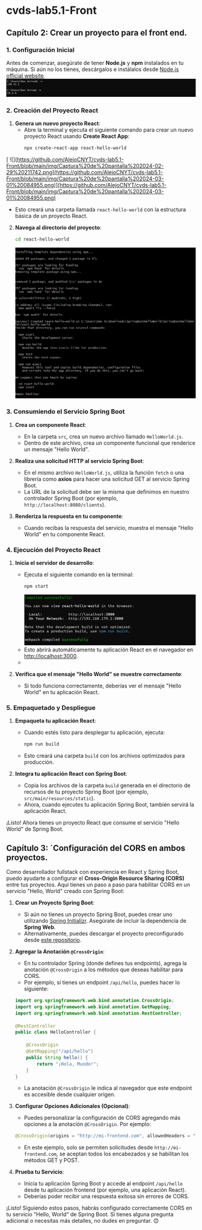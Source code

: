 # cvds-lab5.1-Front

## Capítulo 2: Crear un proyecto para el front end.

### 1. Configuración Inicial
Antes de comenzar, asegúrate de tener **Node.js** y **npm** instalados en tu máquina. Si aún no los tienes, descárgalos e instálalos desde [Node.js official website](https://nodejs.org/).
![](https://github.com/AlejoCNYT/cvds-lab5.1-Front/blob/main/img/Captura%20de%20pantalla%202024-02-29%20204959.png)
### 2. Creación del Proyecto React
1. **Genera un nuevo proyecto React**:
   - Abre la terminal y ejecuta el siguiente comando para crear un nuevo proyecto React usando **Create React App**:
     ```bash
     npx create-react-app react-hello-world
     ```
[    ![](https://github.com/AlejoCNYT/cvds-lab5.1-Front/blob/main/img/Captura%20de%20pantalla%202024-02-29%20211742.png](https://github.com/AlejoCNYT/cvds-lab5.1-Front/blob/main/img/Captura%20de%20pantalla%202024-03-01%20084955.png)](https://github.com/AlejoCNYT/cvds-lab5.1-Front/blob/main/img/Captura%20de%20pantalla%202024-03-01%20084955.png)
   - Esto creará una carpeta llamada `react-hello-world` con la estructura básica de un proyecto React.

2. **Navega al directorio del proyecto**:
   ```bash
   cd react-hello-world
   ```
   ![](https://github.com/AlejoCNYT/cvds-lab5.1-Front/blob/main/img/Captura%20de%20pantalla%202024-03-01%20084955.png)
### 3. Consumiendo el Servicio Spring Boot
1. **Crea un componente React**:
   - En la carpeta `src`, crea un nuevo archivo llamado `HelloWorld.js`.
   - Dentro de este archivo, crea un componente funcional que renderice un mensaje "Hello World".

2. **Realiza una solicitud HTTP al servicio Spring Boot**:
   - En el mismo archivo `HelloWorld.js`, utiliza la función `fetch` o una librería como **axios** para hacer una solicitud GET al servicio Spring Boot.
   - La URL de la solicitud debe ser la misma que definimos en nuestro controlador Spring Boot (por ejemplo, `http://localhost:8080/clients`).
   
3. **Renderiza la respuesta en tu componente**:
   - Cuando recibas la respuesta del servicio, muestra el mensaje "Hello World" en tu componente React.

### 4. Ejecución del Proyecto React
1. **Inicia el servidor de desarrollo**:
   - Ejecuta el siguiente comando en la terminal:
     ```bash
     npm start
     ```
     ![](https://github.com/AlejoCNYT/cvds-lab5.1-Front/blob/main/img/Captura%20de%20pantalla%202024-02-29%20220649.png)
   - Esto abrirá automáticamente tu aplicación React en el navegador en [http://localhost:3000](http://localhost:3000).
   - ![]()

2. **Verifica que el mensaje "Hello World" se muestre correctamente**:
   - Si todo funciona correctamente, deberías ver el mensaje "Hello World" en tu aplicación React.

### 5. Empaquetado y Despliegue
1. **Empaqueta tu aplicación React**:
   - Cuando estés listo para desplegar tu aplicación, ejecuta:
     ```bash
     npm run build
     ```
   - Esto creará una carpeta `build` con los archivos optimizados para producción.

2. **Integra tu aplicación React con Spring Boot**:
   - Copia los archivos de la carpeta `build` generada en el directorio de recursos de tu proyecto Spring Boot (por ejemplo, `src/main/resources/static`).
   - Ahora, cuando ejecutes tu aplicación Spring Boot, también servirá la aplicación React.

¡Listo! Ahora tienes un proyecto React que consume el servicio "Hello World" de Spring Boot.

## Capítulo 3: ´Configuración del CORS en ambos proyectos.

Como desarrollador fullstack con experiencia en React y Spring Boot, puedo ayudarte a configurar el **Cross-Origin Resource Sharing (CORS)** entre tus proyectos. Aquí tienes un paso a paso para habilitar CORS en un servicio "Hello, World" creado con Spring Boot:

1. **Crear un Proyecto Spring Boot**:
   - Si aún no tienes un proyecto Spring Boot, puedes crear uno utilizando [Spring Initializr](https://start.spring.io/). Asegúrate de incluir la dependencia de **Spring Web**.
   - Alternativamente, puedes descargar el proyecto preconfigurado desde [este repositorio](https://github.com/spring-guides/gs-rest-service-cors).

2. **Agregar la Anotación `@CrossOrigin`**:
   - En tu controlador Spring (donde defines tus endpoints), agrega la anotación `@CrossOrigin` a los métodos que deseas habilitar para CORS.
   - Por ejemplo, si tienes un endpoint `/api/hello`, puedes hacer lo siguiente:

    ```java
    import org.springframework.web.bind.annotation.CrossOrigin;
    import org.springframework.web.bind.annotation.GetMapping;
    import org.springframework.web.bind.annotation.RestController;

    @RestController
    public class HelloController {

        @CrossOrigin
        @GetMapping("/api/hello")
        public String hello() {
            return "¡Hola, Mundo!";
        }
    }
    ```

   - La anotación `@CrossOrigin` le indica al navegador que este endpoint es accesible desde cualquier origen.

3. **Configurar Opciones Adicionales (Opcional)**:
   - Puedes personalizar la configuración de CORS agregando más opciones a la anotación `@CrossOrigin`. Por ejemplo:

    ```java
    @CrossOrigin(origins = "http://mi-frontend.com", allowedHeaders = "*", methods = {RequestMethod.GET, RequestMethod.POST})
    ```

   - En este ejemplo, solo se permiten solicitudes desde `http://mi-frontend.com`, se aceptan todos los encabezados y se habilitan los métodos GET y POST.

4. **Prueba tu Servicio**:
   - Inicia tu aplicación Spring Boot y accede al endpoint `/api/hello` desde tu aplicación frontend (por ejemplo, una aplicación React).
   - Deberías poder recibir una respuesta exitosa sin errores de CORS.

¡Listo! Siguiendo estos pasos, habrás configurado correctamente CORS en tu servicio "Hello, World" de Spring Boot. Si tienes alguna pregunta adicional o necesitas más detalles, no dudes en preguntar. 😊
